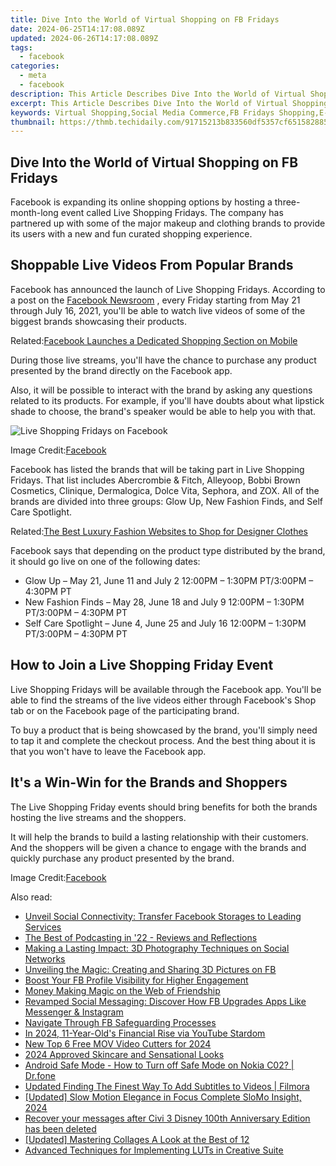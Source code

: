 ```yaml
---
title: Dive Into the World of Virtual Shopping on FB Fridays
date: 2024-06-25T14:17:08.089Z
updated: 2024-06-26T14:17:08.089Z
tags:
  - facebook
categories:
  - meta
  - facebook
description: This Article Describes Dive Into the World of Virtual Shopping on FB Fridays
excerpt: This Article Describes Dive Into the World of Virtual Shopping on FB Fridays
keywords: Virtual Shopping,Social Media Commerce,FB Fridays Shopping,E-Commerce Trends,Social Media Buying,Online Retail Experience,Interactive Shopping Platforms
thumbnail: https://thmb.techidaily.com/91715213b833560df5357cf6515828851bc7618f2025585b01b64f73f1ad8f14.jpg
---
```


## Dive Into the World of Virtual Shopping on FB Fridays

 Facebook is expanding its online shopping options by hosting a three-month-long event called Live Shopping Fridays. The company has partnered up with some of the major makeup and clothing brands to provide its users with a new and fun curated shopping experience.

## Shoppable Live Videos From Popular Brands

 Facebook has announced the launch of Live Shopping Fridays. According to a post on the [Facebook Newsroom](https://about.fb.com/news/2021/05/introducing-your-new-favorite-way-to-shop-live-shopping-fridays/) , every Friday starting from May 21 through July 16, 2021, you'll be able to watch live videos of some of the biggest brands showcasing their products.

 Related:[Facebook Launches a Dedicated Shopping Section on Mobile](https://www.makeuseof.com/facebook-launches-shopping-section-on-mobile/)

 During those live streams, you'll have the chance to purchase any product presented by the brand directly on the Facebook app.

 Also, it will be possible to interact with the brand by asking any questions related to its products. For example, if you'll have doubts about what lipstick shade to choose, the brand's speaker would be able to help you with that.

![Live Shopping Fridays on Facebook](https://static1.makeuseofimages.com/wordpress/wp-content/uploads/2021/05/live-shopping-friday.png)

 Image Credit:[Facebook](https://about.fb.com/news/2021/05/introducing-your-new-favorite-way-to-shop-live-shopping-fridays/)

 Facebook has listed the brands that will be taking part in Live Shopping Fridays. That list includes Abercrombie & Fitch, Alleyoop, Bobbi Brown Cosmetics, Clinique, Dermalogica, Dolce Vita, Sephora, and ZOX. All of the brands are divided into three groups: Glow Up, New Fashion Finds, and Self Care Spotlight.

 Related:[The Best Luxury Fashion Websites to Shop for Designer Clothes](https://www.makeuseof.com/best-luxury-fashion-websites-shop-designer-clothes/)

 Facebook says that depending on the product type distributed by the brand, it should go live on one of the following dates:

* Glow Up – May 21, June 11 and July 2 12:00PM – 1:30PM PT/3:00PM – 4:30PM PT
* New Fashion Finds – May 28, June 18 and July 9 12:00PM – 1:30PM PT/3:00PM – 4:30PM PT
* Self Care Spotlight – June 4, June 25 and July 16 12:00PM – 1:30PM PT/3:00PM – 4:30PM PT

## How to Join a Live Shopping Friday Event

 Live Shopping Fridays will be available through the Facebook app. You'll be able to find the streams of the live videos either through Facebook's Shop tab or on the Facebook page of the participating brand.

 To buy a product that is being showcased by the brand, you'll simply need to tap it and complete the checkout process. And the best thing about it is that you won't have to leave the Facebook app.

## It's a Win-Win for the Brands and Shoppers

 The Live Shopping Friday events should bring benefits for both the brands hosting the live streams and the shoppers.

 It will help the brands to build a lasting relationship with their customers. And the shoppers will be given a chance to engage with the brands and quickly purchase any product presented by the brand.

 Image Credit:[Facebook](https://about.fb.com/news/2021/05/introducing-your-new-favorite-way-to-shop-live-shopping-fridays/)


<ins class="adsbygoogle"
     style="display:block"
     data-ad-format="autorelaxed"
     data-ad-client="ca-pub-7571918770474297"
     data-ad-slot="1223367746"></ins>



<ins class="adsbygoogle"
     style="display:block"
     data-ad-client="ca-pub-7571918770474297"
     data-ad-slot="8358498916"
     data-ad-format="auto"
     data-full-width-responsive="true"></ins>

<span class="atpl-alsoreadstyle">Also read:</span>
<div><ul>
<li><a href="https://facebook.techidaily.com/unveil-social-connectivity-transfer-facebook-storages-to-leading-services/"><u>Unveil Social Connectivity: Transfer Facebook Storages to Leading Services</u></a></li>
<li><a href="https://facebook.techidaily.com/the-best-of-podcasting-in-22-reviews-and-reflections/"><u>The Best of Podcasting in '22 - Reviews and Reflections</u></a></li>
<li><a href="https://facebook.techidaily.com/making-a-lasting-impact-3d-photography-techniques-on-social-networks/"><u>Making a Lasting Impact: 3D Photography Techniques on Social Networks</u></a></li>
<li><a href="https://facebook.techidaily.com/unveiling-the-magic-creating-and-sharing-3d-pictures-on-fb/"><u>Unveiling the Magic: Creating and Sharing 3D Pictures on FB</u></a></li>
<li><a href="https://facebook.techidaily.com/boost-your-fb-profile-visibility-for-higher-engagement/"><u>Boost Your FB Profile Visibility for Higher Engagement</u></a></li>
<li><a href="https://facebook.techidaily.com/money-making-magic-on-the-web-of-friendship/"><u>Money Making Magic on the Web of Friendship</u></a></li>
<li><a href="https://facebook.techidaily.com/revamped-social-messaging-discover-how-fb-upgrades-apps-like-messenger-and-instagram/"><u>Revamped Social Messaging: Discover How FB Upgrades Apps Like Messenger & Instagram</u></a></li>
<li><a href="https://facebook.techidaily.com/navigate-through-fb-safeguarding-processes/"><u>Navigate Through FB Safeguarding Processes</u></a></li>
<li><a href="https://youtube-clips.techidaily.com/in-2024-11-year-olds-financial-rise-via-youtube-stardom/"><u>In 2024, 11-Year-Old's Financial Rise via YouTube Stardom</u></a></li>
<li><a href="https://video-creation-software.techidaily.com/new-top-6-free-mov-video-cutters-for-2024/"><u>New Top 6 Free MOV Video Cutters for 2024</u></a></li>
<li><a href="https://extra-guidance.techidaily.com/2024-approved-skincare-and-sensational-looks/"><u>2024 Approved  Skincare and Sensational Looks</u></a></li>
<li><a href="https://howto.techidaily.com/android-safe-mode-how-to-turn-off-safe-mode-on-nokia-c02-drfone-by-drfone-fix-android-problems-fix-android-problems/"><u>Android Safe Mode - How to Turn off Safe Mode on Nokia C02? | Dr.fone</u></a></li>
<li><a href="https://ai-editing-video.techidaily.com/updated-finding-the-finest-way-to-add-subtitles-to-videos-filmora/"><u>Updated Finding The Finest Way To Add Subtitles to Videos | Filmora</u></a></li>
<li><a href="https://extra-skills.techidaily.com/updated-slow-motion-elegance-in-focus-complete-slomo-insight-2024/"><u>[Updated] Slow Motion Elegance in Focus  Complete SloMo Insight, 2024</u></a></li>
<li><a href="https://review-topics.techidaily.com/recover-your-messages-after-civi-3-disney-100th-anniversary-edition-has-been-deleted-by-fonelab-android-recover-messages/"><u>Recover your messages after Civi 3 Disney 100th Anniversary Edition has been deleted</u></a></li>
<li><a href="https://extra-support.techidaily.com/updated-mastering-collages-a-look-at-the-best-of-12/"><u>[Updated] Mastering Collages  A Look at the Best of 12</u></a></li>
<li><a href="https://extra-tips.techidaily.com/advanced-techniques-for-implementing-luts-in-creative-suite/"><u>Advanced Techniques for Implementing LUTs in Creative Suite</u></a></li>
</ul></div>
